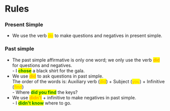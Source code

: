 # Rules

### Present Simple

* We use the verb <mark style="color:orange;">do</mark> to make questions and negatives in present simple.

### Past simple

* The past simple affirmative is only one word; we only use the verb <mark style="color:orange;">**did**</mark> <mark style="color:orange;"></mark><mark style="color:orange;"></mark> for questions and negatives.\
  \- I <mark style="color:green;">**chose**</mark> a black shirt for the gala.
* We use <mark style="color:orange;">**did**</mark> <mark style="color:orange;"></mark><mark style="color:orange;"></mark> to ask questions in past simple.\
  The order of the words is: Auxiliary verb (<mark style="color:orange;">did</mark>) + Subject (<mark style="color:orange;">you</mark>) + Infinitive (<mark style="color:orange;">find</mark>)\
  \- Where <mark style="color:green;">**did you find**</mark> the keys?
* We use <mark style="color:orange;">**didn’t**</mark> + infinitive to make negatives in past simple.\
  \- I <mark style="color:green;">**didn't know**</mark> where to go.

